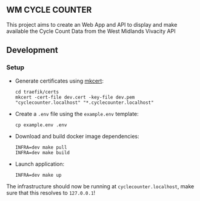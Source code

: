 ## WM CYCLE COUNTER

This project aims to create an Web App and API to display and make available the Cycle Count Data from the West Midlands Vivacity API

## Development

### Setup

- Generate certificates using [mkcert](https://github.com/FiloSottile/mkcert):

      cd traefik/certs
      mkcert -cert-file dev.cert -key-file dev.pem "cyclecounter.localhost" "*.cyclecounter.localhost"
      
- Create a `.env` file using the `example.env` template:

      cp example.env .env

  <!-- You *will* need to fill in any missing fields, such as the OAuth scope stuff
  for both Twitter and Discord. -->

- Download and build docker image dependencies:

      INFRA=dev make pull
      INFRA=dev make build

- Launch application:

      INFRA=dev make up
      
The infrastructure should now be running at `cyclecounter.localhost`, make sure that
this resolves to `127.0.0.1`!